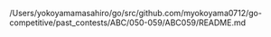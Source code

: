 /Users/yokoyamamasahiro/go/src/github.com/myokoyama0712/go-competitive/past_contests/ABC/050-059/ABC059/README.md